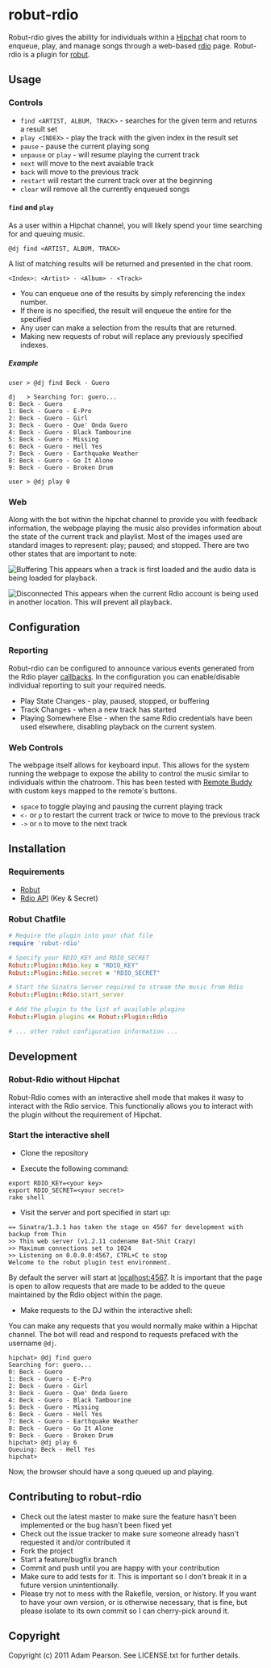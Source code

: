 # robut-rdio

Robut-rdio gives the ability for individuals within a [Hipchat](http://www.hipchat.com) chat room to enqueue, play, and manage songs through a web-based [rdio](http://www.rdio.com/) page. Robut-rdio is a plugin for [robut](https://github.com/justinweiss/robut).

## Usage 

### Controls

* `find <ARTIST, ALBUM, TRACK>` - searches for the given term and returns a result set
* `play <INDEX>` - play the track with the given index in the result set
* `pause` - pause the current playing song
* `unpause` or `play` - will resume playing the current track
* `next` will move to the next avaiable track
* `back` will move to the previous track
* `restart` will restart the current track over at the beginning
* `clear` will remove all the currently enqueued songs

#### `find` and `play`

As a user within a Hipchat channel, you will likely spend your time searching for and queuing music.

```
@dj find <ARTIST, ALBUM, TRACK>
```

A list of matching results will be returned and presented in the chat room.

```
<Index>: <Artist> - <Album> - <Track>
```

* You can enqueue one of the results by simply referencing the index number.
* If there is no <Track> specified, the result will enqueue the entire <Album> for the specified <Artist>
* Any user can make a selection from the results that are returned.
* Making new requests of robut will replace any previously specified indexes.

##### Example

```
user > @dj find Beck - Guero

dj   > Searching for: guero...
0: Beck - Guero
1: Beck - Guero - E-Pro
2: Beck - Guero - Girl
3: Beck - Guero - Que' Onda Guero
4: Beck - Guero - Black Tambourine
5: Beck - Guero - Missing
6: Beck - Guero - Hell Yes
7: Beck - Guero - Earthquake Weather
8: Beck - Guero - Go It Alone
9: Beck - Guero - Broken Drum

user > @dj play 0
```

### Web 

Along with the bot within the hipchat channel to provide you with feedback information, the webpage playing the music also provides information about the state of the current track and playlist. Most of the images used are standard images to represent: play; paused; and stopped. There are two other states that are important to note:

![Buffering](../raw/event-reporting/lib/server/public/images/buffering.png) This appears when a track is first loaded and the audio data is being loaded for playback.

![Disconnected](../raw/event-reporting/lib/server/public/images/disconnected.png) This appears when the current Rdio account is being used in another location. This will prevent all playback.



## Configuration

### Reporting

Robut-rdio can be configured to announce various events generated from the Rdio player [callbacks](http://developer.rdio.com/docs/Web_Playback_API). In the configuration you can enable/disable individual reporting to suit your required needs.

* Play State Changes - play, paused, stopped, or buffering
* Track Changes - when a new track has started
* Playing Somewhere Else - when the same Rdio credentials have been used elsewhere, disabling playback on the current system.


### Web Controls

The webpage itself allows for keyboard input. This allows for the system running the webpage to expose the ability to control the music similar to individuals within the chatroom. This has been tested with [Remote Buddy](http://www.iospirit.com/products/remotebuddy/) with custom keys mapped to the remote's buttons.

* `space` to toggle playing and pausing the current playing track
* `<-` or `p` to restart the current track or twice to move to the previous track
* `->` or `n` to move to the next track

## Installation

### Requirements

* [Robut](https://github.com/justinweiss/robut)
* [Rdio API](http://developer.rdio.com/) (Key & Secret)

### Robut Chatfile

```ruby
# Require the plugin into your chat file
require 'robut-rdio'

# Specify your RDIO_KEY and RDIO_SECRET
Robut::Plugin::Rdio.key = "RDIO_KEY"
Robut::Plugin::Rdio.secret = "RDIO_SECRET"

# Start the Sinatra Server required to stream the music from Rdio
Robut::Plugin::Rdio.start_server

# Add the plugin to the list of available plugins
Robut::Plugin.plugins << Robut::Plugin::Rdio

# ... other robut configuration information ...
```


## Development

### Robut-Rdio without Hipchat

Robut-Rdio comes with an interactive shell mode that makes it wasy to interact with the Rdio service. This functionaliy allows you to interact with the plugin without the requirement of Hipchat.

### Start the interactive shell

* Clone the repository

* Execute the following command:

```shell
export RDIO_KEY=<your key>
export RDIO_SECRET=<your secret>
rake shell
```

* Visit the server and port specified in start up:

```shell
== Sinatra/1.3.1 has taken the stage on 4567 for development with backup from Thin
>> Thin web server (v1.2.11 codename Bat-Shit Crazy)
>> Maximum connections set to 1024
>> Listening on 0.0.0.0:4567, CTRL+C to stop
Welcome to the robut plugin test environment.
```

By default the server will start at [localhost:4567](http://localhost:4567). It is important that the page is open to allow requests that are made to be added to the queue maintained by the Rdio object within the page.

* Make requests to the DJ within the interactive shell:

You can make any requests that you would normally make within a Hipchat channel. The bot will read and respond to requests prefaced with the username `@dj`.

```shell
hipchat> @dj find guero
Searching for: guero...
0: Beck - Guero
1: Beck - Guero - E-Pro
2: Beck - Guero - Girl
3: Beck - Guero - Que' Onda Guero
4: Beck - Guero - Black Tambourine
5: Beck - Guero - Missing
6: Beck - Guero - Hell Yes
7: Beck - Guero - Earthquake Weather
8: Beck - Guero - Go It Alone
9: Beck - Guero - Broken Drum
hipchat> @dj play 6
Queuing: Beck - Hell Yes
hipchat>     
```

Now, the browser should have a song queued up and playing.


Contributing to robut-rdio
----------------
 
* Check out the latest master to make sure the feature hasn't been implemented or the bug hasn't been fixed yet
* Check out the issue tracker to make sure someone already hasn't requested it and/or contributed it
* Fork the project
* Start a feature/bugfix branch
* Commit and push until you are happy with your contribution
* Make sure to add tests for it. This is important so I don't break it in a future version unintentionally.
* Please try not to mess with the Rakefile, version, or history. If you want to have your own version, or is otherwise necessary, that is fine, but please isolate to its own commit so I can cherry-pick around it.

Copyright
----------

Copyright (c) 2011 Adam Pearson. See LICENSE.txt for
further details.

